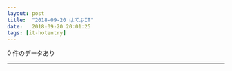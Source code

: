 ```yaml
---
layout: post
title:  "2018-09-20 はてぶIT"
date:   2018-09-20 20:01:25
tags: [it-hotentry]
---
```

0 件のデータあり

<hr>
